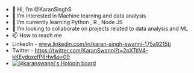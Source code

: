 - 👋 Hi, I’m @KaranSinghS
- 👀 I’m interested in Machine learning and data analysis 
- 🌱 I’m currently learning Python , R , Node JS 
- 💞️ I’m looking to collaborate on projects related to data analysis and ML
- 📫 How to reach me 
- LinkedIn - www.linkedin.com/in/karan-singh-swanni-175a9215b
- Twitter  - https://twitter.com/KaranSwanni?t=2pXTtiV4-kKEydoxefP8Hw&s=09
- [![@karanswanni's Holopin board](https://holopin.me/karanswanni)](https://holopin.io/@karanswanni)

<!---
KaranSinghS/KaranSinghS is a ✨ special ✨ repository because its `README.md` (this file) appears on your GitHub profile.
You can click the Preview link to take a look at your changes.
--->
